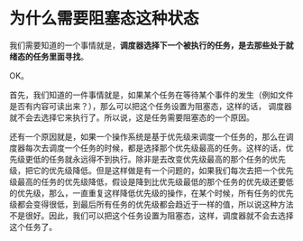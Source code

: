 # 为什么需要阻塞态这种状态

我们需要知道的一个事情就是，**调度器选择下一个被执行的任务，是去那些处于就绪态的任务里面寻找**。

OK。

首先，我们知道的一件事情就是，如果某个任务在等待某个事件的发生（例如文件是否有内容可读出来？），那么可以把这个任务设置为阻塞态，这样的话， 调度器就不会去选择它来执行了。所以说，这是任务需要阻塞态的一个原因。

还有一个原因就是，如果一个操作系统是基于优先级来调度一个任务的，那么在调度器每次去调度一个任务的时候，都是选择那个优先级最高的任务。这样的话，优先级更低的任务就永远得不到执行。除非是去改变优先级最高的那个任务的优先级，把它的优先级降低。但是这样做是有一个问题的，如果我们每次去把一个优先级最高的任务的优先级降低，假设是降到比优先级最低的那个任务的优先级还要低的优先级，那么，一直重复这样降低优先级的操作，在某个时候，所有任务的优先级都会变得很低，到最后所有任务的优先级都会趋近于一样的值，所以说这种方法不是很好。因此，我们可以把这个任务设置为阻塞态，这样，调度器就不会去选择这个任务了。































